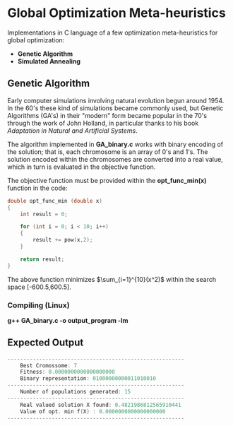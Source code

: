 # Global Optimization Meta-heuristics

Implementations in C language of a few optimization meta-heuristics for global optimization:

* **Genetic Algorithm**
* **Simulated Annealing**

## Genetic Algorithm

Early computer simulations involving natural evolution begun around 1954. In the 60's these kind of simulations became commonly used, but Genetic Algorithms (GA's) in their "modern" form became popular in the 70's through the work of John Holland, in particular thanks to his book *Adaptation in Natural and Artificial Systems*.

The algorithm implemented in **GA_binary.c** works with binary encoding of the solution; that is, each chromosome is an array of 0's and 1's. The solution encoded within the chromosomes are converted into a real value, which in turn is evaluated in the objective function.

The objective function must be provided within the **opt_func_min(x)** function in the code:

```c
double opt_func_min (double x)
{
	int result = 0;

	for (int i = 0; i < 10; i++)
	{
		result += pow(x,2);
	}

	return result;
}
```

The above function minimizes $\sum_{i=1}^{10}(x^2)$ within the search space [-600.5,600.5].

### Compiling (Linux)

**g++ GA_binary.c -o output_program -lm**

## Expected Output

```c
--------------------------------------------------------
	Best Cromossome: 7
	Fitness: 0.0000000000000000000
	Binary representation: 01000000000011010010
--------------------------------------------------------
	Number of populations generated: 15
--------------------------------------------------------
	Real valued solution X found: 0.4821986812565910441
	Value of opt. min f(X) : 0.0000000000000000000
--------------------------------------------------------
```
